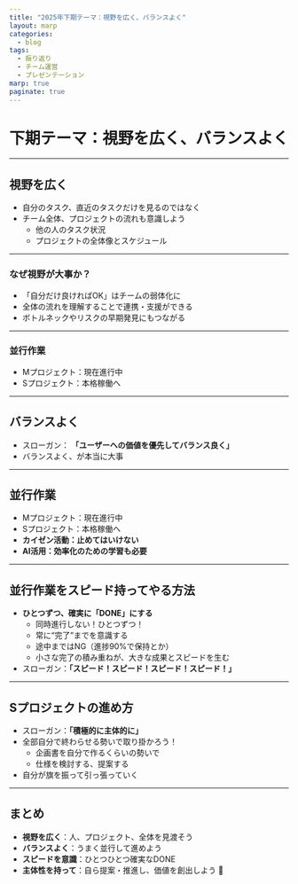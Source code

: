 ```yaml
---
title: "2025年下期テーマ：視野を広く、バランスよく"
layout: marp
categories:
  - blog
tags:
  - 振り返り
  - チーム運営
  - プレゼンテーション
marp: true
paginate: true
---
```


<!-- style -->
<style>
section {
  font-size: 2.2em;
  color: #333;
}
</style>

# 下期テーマ：視野を広く、バランスよく

---

## 視野を広く

- 自分のタスク、直近のタスクだけを見るのではなく
- チーム全体、プロジェクトの流れも意識しよう
  - 他の人のタスク状況
  - プロジェクトの全体像とスケジュール

---

### なぜ視野が大事か？

- 「自分だけ良ければOK」はチームの弱体化に
- 全体の流れを理解することで連携・支援ができる
- ボトルネックやリスクの早期発見にもつながる


---

### 並行作業

- Mプロジェクト：現在進行中
- Sプロジェクト：本格稼働へ

---

## バランスよく

- スローガン： **「ユーザーへの価値を優先してバランス良く」**
- バランスよく、が本当に大事

---

## 並行作業

- Mプロジェクト：現在進行中
- Sプロジェクト：本格稼働へ
- **カイゼン活動：止めてはいけない**
- **AI活用：効率化のための学習も必要**

---


## 並行作業をスピード持ってやる方法

- **ひとつずつ、確実に「DONE」にする**
    - 同時進行しない！ひとつずつ！
    - 常に“完了”までを意識する
    - 途中まではNG（進捗90%で保持とか）
    - 小さな完了の積み重ねが、大きな成果とスピードを生む
- スローガン：**「スピード！スピード！スピード！スピード！」**

---

## Sプロジェクトの進め方

- スローガン：**「積極的に主体的に」**
- 全部自分で終わらせる勢いで取り掛かろう！
  - 企画書を自分で作るくらいの勢いで
  - 仕様を検討する、提案する
- 自分が旗を振って引っ張っていく

---

## まとめ

- **視野を広く**：人、プロジェクト、全体を見渡そう
- **バランスよく**：うまく並行して進めよう
- **スピードを意識**：ひとつひとつ確実なDONE
- **主体性を持って**：自ら提案・推進し、価値を創出しよう 💪
